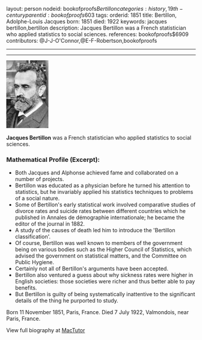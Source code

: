 layout: person
nodeid: bookofproofs$Bertillon
categories: history,19th-century
parentid: bookofproofs$603
tags: 
orderid: 1851
title: Bertillon, Adolphe-Louis Jacques
born: 1851
died: 1922
keywords: jacques bertillon,bertillon
description: Jacques Bertillon was a French statistician who applied statistics to social sciences.
references: bookofproofs$6909
contributors: @J-J-O'Connor,@E-F-Robertson,bookofproofs

---



---

![Bertillon.jpg](https://github.com/bookofproofs/bookofproofs.github.io/blob/main/_sources/_assets/images/portraits/Bertillon.jpg?raw=true)

**Jacques Bertillon** was a French statistician who applied statistics to social sciences.

### Mathematical Profile (Excerpt):
* Both Jacques and Alphonse achieved fame and collaborated on a number of projects.
* Bertillon was educated as a physician before he turned his attention to statistics, but he invariably applied his statistics techniques to problems of a social nature.
* Some of Bertillon's early statistical work involved comparative studies of divorce rates and suicide rates between different countries which he published in Annales de démographie internationale; he became the editor of the journal in 1882.
* A study of the causes of death led him to introduce the 'Bertillon classification'.
* Of course, Bertillon was well known to members of the government being on various bodies such as the Higher Council of Statistics, which advised the government on statistical matters, and the Committee on Public Hygiene.
* Certainly not all of Bertillon's arguments have been accepted.
* Bertillon also ventured a guess about why sickness rates were higher in English societies: those societies were richer and thus better able to pay benefits.
* But Bertillon is guilty of being systematically inattentive to the significant details of the thing he purported to study.

Born 11 November 1851, Paris, France. Died 7 July 1922, Valmondois, near Paris, France.

View full biography at [MacTutor](https://mathshistory.st-andrews.ac.uk/Biographies/Bertillon/)
